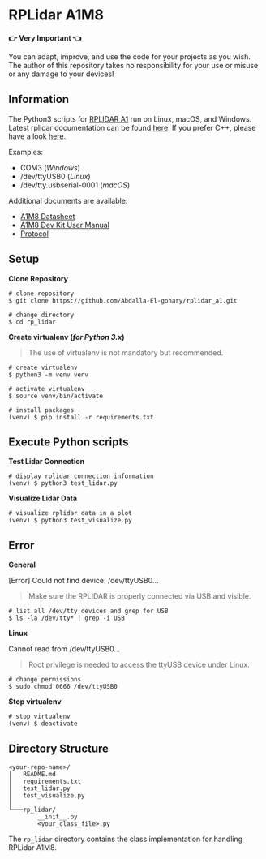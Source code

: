 # RPLidar A1M8

**:point_right: Very Important :point_left:**

You can adapt, improve, and use the code for your projects as you wish. The author of this repository takes no responsibility for your use or misuse or any damage to your devices!

## Information

The Python3 scripts for [RPLIDAR A1](https://www.slamtec.com/en/Lidar/A1) run on Linux, macOS, and Windows. 
Latest rplidar documentation can be found [here](https://rplidar.readthedocs.io/en/latest/). 
If you prefer C++, please have a look [here](https://github.com/slamtec/rplidar_sdk).

Examples:

- COM3 (_Windows_)
- /dev/ttyUSB0 (_Linux_)
- /dev/tty.usbserial-0001 (_macOS_)

Additional documents are available:

- [A1M8 Datasheet](https://bucket-download.slamtec.com/d1e428e7efbdcd65a8ea111061794fb8d4ccd3a0/LD108_SLAMTEC_rplidar_datasheet_A1M8_v3.0_en.pdf)
- [A1M8 Dev Kit User Manual](https://bucket-download.slamtec.com/269e60a69933dffb1067a2ee3405f2918168064a/LM108_SLAMTEC_rplidarkit_usermanual_A1M8_v2.1_en.pdf)
- [Protocol](https://bucket-download.slamtec.com/f010c72be308cdc618e91746d643278185ed02b2/LR001_SLAMTEC_rplidar_protocol_v2.2_en.pdf)

## Setup

**Clone Repository**

```shell
# clone repository
$ git clone https://github.com/Abdalla-El-gohary/rplidar_a1.git

# change directory
$ cd rp_lidar
```

**Create virtualenv (_for Python 3.x_)**

> The use of virtualenv is not mandatory but recommended.

```shell
# create virtualenv
$ python3 -m venv venv

# activate virtualenv
$ source venv/bin/activate

# install packages
(venv) $ pip install -r requirements.txt 
```

## Execute Python scripts

**Test Lidar Connection**

```shell
# display rplidar connection information
(venv) $ python3 test_lidar.py
```

**Visualize Lidar Data**

```shell
# visualize rplidar data in a plot
(venv) $ python3 test_visualize.py
```

## Error

**General**

[Error] Could not find device: /dev/ttyUSB0...

> Make sure the RPLIDAR is properly connected via USB and visible.

```shell
# list all /dev/tty devices and grep for USB
$ ls -la /dev/tty* | grep -i USB
```

**Linux**

Cannot read from /dev/ttyUSB0...

> Root privilege is needed to access the ttyUSB device under Linux.

```shell
# change permissions
$ sudo chmod 0666 /dev/ttyUSB0
```

**Stop virtualenv**

```shell
# stop virtualenv
(venv) $ deactivate
```

## Directory Structure

```
<your-repo-name>/
│   README.md
│   requirements.txt
│   test_lidar.py
│   test_visualize.py
│
└───rp_lidar/
        __init__.py
        <your_class_file>.py
```

The `rp_lidar` directory contains the class implementation for handling RPLidar A1M8.

